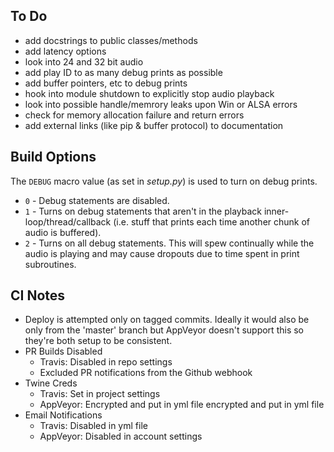 ## To Do

* add docstrings to public classes/methods
* add latency options
* look into 24 and 32 bit audio
* add play ID to as many debug prints as possible
* add buffer pointers, etc to debug prints
* hook into module shutdown to explicitly stop audio playback
* look into possible handle/memrory leaks upon Win or ALSA errors
* check for memory allocation failure and return errors
* add external links (like pip & buffer protocol) to documentation

## Build Options

The `DEBUG` macro value (as set in *setup.py*) is used to turn on debug prints.
* `0` - Debug statements are disabled.
* `1` - Turns on debug statements that aren't in the playback inner-loop/thread/callback
  (i.e. stuff that prints each time another chunk of audio is buffered).
* `2` - Turns on all debug statements. This will spew continually while the audio is playing and may
  cause dropouts due to time spent in print subroutines.  
  
## CI Notes

* Deploy is attempted only on tagged commits. Ideally it would also be
  only from the 'master' branch but AppVeyor doesn't support this so they're
  both setup to be consistent.
* PR Builds Disabled
  * Travis: Disabled in repo settings
  * Excluded PR notifications from the Github webhook
* Twine Creds
  * Travis: Set in project settings
  * AppVeyor: Encrypted and put in yml file
  encrypted and put in yml file
* Email Notifications
  * Travis: Disabled in yml file
  * AppVeyor: Disabled in account settings
